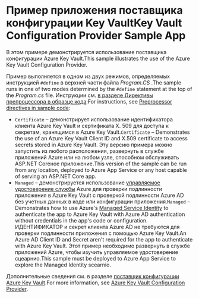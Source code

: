 # <a name="key-vault-configuration-provider-sample-app"></a><span data-ttu-id="b2a0d-101">Пример приложения поставщика конфигурации Key Vault</span><span class="sxs-lookup"><span data-stu-id="b2a0d-101">Key Vault Configuration Provider Sample App</span></span>

<span data-ttu-id="b2a0d-102">В этом примере демонстрируется использование поставщика конфигурации Azure Key Vault.</span><span class="sxs-lookup"><span data-stu-id="b2a0d-102">This sample illustrates the use of the Azure Key Vault Configuration Provider.</span></span>

<span data-ttu-id="b2a0d-103">Пример выполняется в одном из двух режимов, определяемых инструкцией `#define` в верхней части файла *Program.CS* .</span><span class="sxs-lookup"><span data-stu-id="b2a0d-103">The sample runs in one of two modes determined by the `#define` statement at the top of the *Program.cs* file.</span></span> <span data-ttu-id="b2a0d-104">Инструкции см. [в разделе Директивы препроцессора в образце кода](https://docs.microsoft.com/aspnet/core#preprocessor-directives-in-sample-code):</span><span class="sxs-lookup"><span data-stu-id="b2a0d-104">For instructions, see [Preprocessor directives in sample code](https://docs.microsoft.com/aspnet/core#preprocessor-directives-in-sample-code):</span></span>

* <span data-ttu-id="b2a0d-105">`Certificate` &ndash; демонстрирует использование идентификатора клиента Azure Key Vault и сертификата X. 509 для доступа к секретам, хранящимся в Azure Key Vault.</span><span class="sxs-lookup"><span data-stu-id="b2a0d-105">`Certificate` &ndash; Demonstrates the use of an Azure Key Vault Client ID and X.509 certificate to access secrets stored in Azure Key Vault.</span></span> <span data-ttu-id="b2a0d-106">Эту версию примера можно запустить из любого расположения, развернуть в службе приложений Azure или на любом узле, способном обслуживать ASP.NET Coreное приложение.</span><span class="sxs-lookup"><span data-stu-id="b2a0d-106">This version of the sample can be run from any location, deployed to Azure App Service or any host capable of serving an ASP.NET Core app.</span></span>
* <span data-ttu-id="b2a0d-107">`Managed` &ndash; демонстрируется использование [управляемое удостоверение службы](https://docs.microsoft.com/azure/active-directory/managed-identities-azure-resources/overview) Azure для проверки подлинности приложения в Azure Key Vault с проверкой подлинности Azure AD без учетных данных в коде или конфигурации приложения.</span><span class="sxs-lookup"><span data-stu-id="b2a0d-107">`Managed` &ndash; Demonstrates how to use Azure's [Managed Service Identity](https://docs.microsoft.com/azure/active-directory/managed-identities-azure-resources/overview) to authenticate the app to Azure Key Vault with Azure AD authentication without credentials in the app's code or configuration.</span></span> <span data-ttu-id="b2a0d-108">ИДЕНТИФИКАТОР и секрет клиента Azure AD не требуются для проверки подлинности приложения с помощью Azure Key Vault.</span><span class="sxs-lookup"><span data-stu-id="b2a0d-108">An Azure AD Client ID and Secret aren't required for the app to authenticate with Azure Key Vault.</span></span> <span data-ttu-id="b2a0d-109">Этот пример необходимо развернуть в службе приложений Azure, чтобы изучить управляемое удостоверение сцеарнио.</span><span class="sxs-lookup"><span data-stu-id="b2a0d-109">This sample must be deployed to Azure App Service to explore the Managed Identity scearnio.</span></span>

<span data-ttu-id="b2a0d-110">Дополнительные сведения см. в разделе [поставщик конфигурации Azure Key Vault](https://docs.microsoft.com/aspnet/core/security/key-vault-configuration).</span><span class="sxs-lookup"><span data-stu-id="b2a0d-110">For more information, see [Azure Key Vault Configuration Provider](https://docs.microsoft.com/aspnet/core/security/key-vault-configuration).</span></span>
